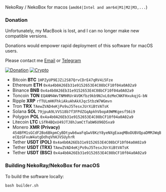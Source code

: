 NekoRay / NekoBox for macos (`amd64|Intel and amr64|M1|M2|M3,...`)

### Donation

Unfortunately, my MacBook is lost, and I can no longer make new compatible versions.

Donations would empower rapid deployment of this software for macOS users.

Please contact me [Email](mailto:naqdi.ab@gmail.com) or [Telegram](https://telegram.me/abbasnaqdi)

[![Donation](https://img.shields.io/badge/Donation-blue)]() [![Crypto](https://img.shields.io/badge/Crypto-gray)]()
- Bitcoin **BTC** `1HPZyUP9EJZi2S87QrvCDrE47qRV4i5Fze`
- Ethereum **ETH** `0x4a4b0A26Eb31e9152653E4C08bCF10f04a0A02a9`
- Binance **BNB** `0x4a4b0A26Eb31e9152653E4C08bCF10f04a0A02a9`
- Toncoin **TON** `EQANM4WvTNMHRUrAVOKfbz9kb9NJxL0zMeCNKFHxukqjG-bN`
- Ripple **XRP** `rfTULmHKFhkiAkuAhAkXJqcStbzW7WGmvn`
- Tron **TRX** `TAewZVAD4eKjPo9uJ5TesxJUrXiBtVATsK`
- Solana **SOL** `79jpuA9LVVS18b7f3FPdZGqApkhVbopA9WMKgesf56i9`
- Polygon **POL** `0x4a4b0A26Eb31e9152653E4C08bCF10f04a0A02a9`
- Litecoin **LTC** `LSfR4BQxU49JTJ8hJamCtTabW6U96DSxa9`
- Monero **XMR (Privacy)** `454BFM1sGCdF2Bo6BkpmCyBDtywb6waFqGwV8KzY8yeNXgEaaqMBoDUBVQpaDMMJWqBeCQzGFxuW4atgDdhqVhHJVSUyhrR`
- Tether **USDT (POL)** `0x4a4b0A26Eb31e9152653E4C08bCF10f04a0A02a9`
- Tether **USDT (TRX)** `TAewZVAD4eKjPo9uJ5TesxJUrXiBtVATsK`
- Tether **USDT (BSC)** `0x4a4b0A26Eb31e9152653E4C08bCF10f04a0A02a9`

### Building NekoRay/NekoBox for macOS
To build the software locally:

```
bash builder.sh
```
